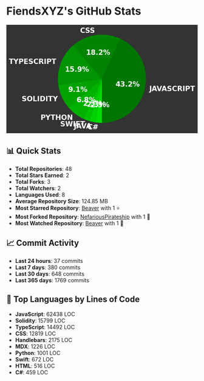 # FiendsXYZ's GitHub Stats

![Language Distribution](chart.png)

## 📊 Quick Stats

- **Total Repositories**: 48
- **Total Stars Earned**: 2
- **Total Forks**: 3
- **Total Watchers**: 2
- **Languages Used**: 8
- **Average Repository Size**: 124.85 MB
- **Most Starred Repository**: [Beaver](https://github.com/FiendsXYZ/Beaver) with 1 ⭐
- **Most Forked Repository**: [NefariousPirateship](https://github.com/FiendsXYZ/NefariousPirateship) with 1 🍴
- **Most Watched Repository**: [Beaver](https://github.com/FiendsXYZ/Beaver) with 1 👀

## 📈 Commit Activity

- **Last 24 hours**: 37 commits
- **Last 7 days**: 380 commits
- **Last 30 days**: 648 commits
- **Last 365 days**: 1769 commits

## 📝 Top Languages by Lines of Code

- **JavaScript**: 62438 LOC
- **Solidity**: 15799 LOC
- **TypeScript**: 14492 LOC
- **CSS**: 12819 LOC
- **Handlebars**: 2175 LOC
- **MDX**: 1226 LOC
- **Python**: 1001 LOC
- **Swift**: 672 LOC
- **HTML**: 516 LOC
- **C#**: 459 LOC
